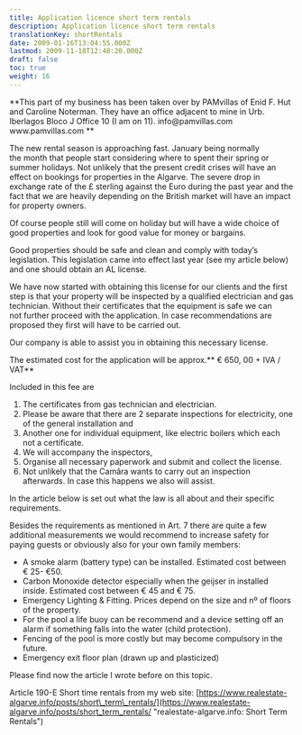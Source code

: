 ```yaml
---
title: Application licence short term rentals
description: Application licence short term rentals
translationKey: shortRentals
date: 2009-01-16T13:04:55.000Z
lastmod: 2009-11-18T12:48:20.000Z
draft: false
toc: true
weight: 16
---
```


**This part of my business has been taken over by PAMvillas of Enid F. Hut and Caroline Noterman. They have an office adjacent to mine in Urb. Iberlagos Bloco J Office 10 (I am on 11). info\@pamvillas.com www\.pamvillas.com  **

The new rental season is approaching fast. January being normally the month that people start considering where to spent their spring or summer holidays. Not unlikely that the present credit crises will have an effect on bookings for properties in the Algarve. The severe drop in exchange rate of the £ sterling against the Euro during the past year and the fact that we are heavily depending on the British market will have an impact for property owners.

Of course people still will come on holiday but will have a wide choice of good properties and look for good value for money or bargains.

Good properties should be safe and clean and comply with today’s legislation. This legislation came into effect last year (see my article below) and one should obtain an AL license.

We have now started with obtaining this license for our clients and the first step is that your property will be inspected by a qualified electrician and gas technician. Without their certificates that the equipment is safe we can not further proceed with the application. In case recommendations are proposed they first will have to be carried out.

Our company is able to assist you in obtaining this necessary license.

The estimated cost for the application will be approx.\*\* € 650, 00 + IVA / VAT\*\*

Included in this fee are

1. The certificates from gas technician and electrician.
2. Please be aware that there are 2 separate inspections for electricity, one of the general installation and
3. Another one for individual equipment, like electric boilers which each not a certificate.
4. We will accompany the inspectors,
5. Organise all necessary paperwork and submit and collect the license.
6. Not unlikely that the Camâra wants to carry out an inspection afterwards. In case this happens we also will assist.

In the article below is set out what the law is all about and their specific requirements.

Besides the requirements as mentioned in Art. 7 there are quite a few additional measurements we would recommend to increase safety for paying guests or obviously also for your own family members:

* A smoke alarm (battery type) can be installed. Estimated cost between € 25- €50.
* Carbon Monoxide detector especially when the geijser in installed inside. Estimated cost between € 45 and € 75.
* Emergency Lighting & Fitting. Prices depend on the size and nº of floors of the property.
* For the pool a life buoy can be recommend and a device setting off an alarm if something falls into the water (child protection).
* Fencing of the pool is more costly but may become compulsory in the future.
* Emergency exit floor plan (drawn up and plasticized)

Please find now the article I wrote before on this topic.

Article 190-E Short time rentals from my web site: [https://www.realestate-algarve.info/posts/short\_term\_rentals/](https://www.realestate-algarve.info/posts/short_term_rentals/ "realestate-algarve.info: Short Term Rentals")
